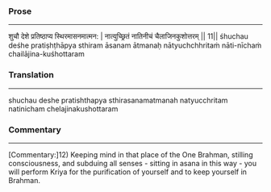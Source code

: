 ### Prose 
 --- 
शुचौ देशे प्रतिष्ठाप्य स्थिरमासनमात्मन: |
नात्युच्छ्रितं नातिनीचं चैलाजिनकुशोत्तरम् || 11||
śhuchau deśhe pratiṣhṭhāpya sthiram āsanam ātmanaḥ
nātyuchchhritaṁ nāti-nīchaṁ chailājina-kuśhottaram

### Translation 
 --- 
shuchau deshe pratishthapya sthirasanamatmanah natyucchritam natinicham chelajinakushottaram

### Commentary 
 --- 
[Commentary:]12) Keeping mind in that place of the One Brahman, stilling consciousness, and subduing all senses - sitting in asana in this way - you will perform Kriya for the purification of yourself and to keep yourself in Brahman.